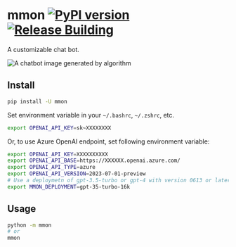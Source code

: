 # mmon [![PyPI version](https://badge.fury.io/py/mmon.svg)](https://badge.fury.io/py/mmon) [![Release Building](https://github.com/iaalm/mmon/actions/workflows/release.yml/badge.svg)](https://github.com/iaalm/mmon/actions/workflows/release.yml)
A customizable chat bot.

![A chatbot image generated by algorithm](./logo.jpg)

## Install
```bash
pip install -U mmon
```

Set environment variable in your `~/.bashrc`, `~/.zshrc`, etc.
```bash
export OPENAI_API_KEY=sk~XXXXXXXX
```
Or, to use Azure OpenAI endpoint, set following environment variable:
```bash
export OPENAI_API_KEY=XXXXXXXXXX
export OPENAI_API_BASE=https://XXXXXX.openai.azure.com/
export OPENAI_API_TYPE=azure
export OPENAI_API_VERSION=2023-07-01-preview
# Use a deploymetn of gpt-3.5-turbo or gpt-4 with version 0613 or later
export MMON_DEPLOYMENT=gpt-35-turbo-16k
```

## Usage
```bash
python -m mmon
# or
mmon
```

